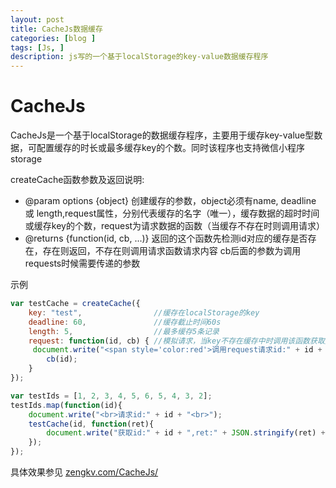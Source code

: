 ```yaml
---
layout: post
title: CacheJs数据缓存
categories: [blog ]
tags: [Js, ]
description: js写的一个基于localStorage的key-value数据缓存程序
---
```


# CacheJs

CacheJs是一个基于localStorage的数据缓存程序，主要用于缓存key-value型数据，可配置缓存的时长或最多缓存key的个数。同时该程序也支持微信小程序storage

createCache函数参数及返回说明:

 * @param options {object} 创建缓存的参数，object必须有name, deadline 或 length,request属性，分别代表缓存的名字（唯一），缓存数据的超时时间或缓存key的个数，request为请求数据的函数（当缓存不存在时则调用请求）
 * @returns {function(id, cb, ...)}  返回的这个函数先检测id对应的缓存是否存在，存在则返回，不存在则调用请求函数请求内容 cb后面的参数为调用requests时候需要传递的参数

示例
```javascript
var testCache = createCache({
	key: "test",				//缓存在localStorage的key
	deadline: 60,  				//缓存截止时间60s
	length: 5, 					//最多缓存5条记录
	request: function(id, cb) {	//模拟请求，当key不存在缓存中时调用该函数获取数据加入缓存		
     document.write("<span style='color:red'>调用request请求id:" + id + "</span><br>");
		cb(id);
	}
});	

var testIds = [1, 2, 3, 4, 5, 6, 5, 4, 3, 2];
testIds.map(function(id){
	document.write("<br>请求id:" + id + "<br>");
	testCache(id, function(ret){
		document.write("获取id:" + id + ",ret:" + JSON.stringify(ret) + "<br>");
	});
});

```



具体效果参见
[zengkv.com/CacheJs/](http://zengkv.com/CacheJs/)

